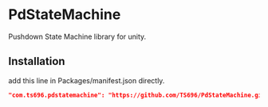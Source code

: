 # PdStateMachine
Pushdown State Machine library for unity.

## Installation
add this line in Packages/manifest.json directly.
```json
"com.ts696.pdstatemachine": "https://github.com/TS696/PdStateMachine.git?path=Assets/Plugins/PdStateMachine#1.2.0"
```
